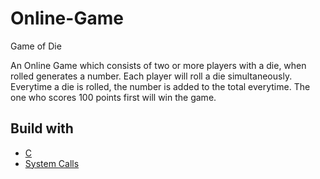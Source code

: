 # Online-Game
Game of Die

An Online Game which consists of two or more players with a die, when rolled generates a number. Each player will roll a die simultaneously. 
Everytime a die is rolled, the number is added to the total everytime. The one who scores 100 points first will win the game.

## Build with
* [C](https://www.geeksforgeeks.org/c-language-set-1-introduction/)
* [System Calls](http://www.di.uevora.pt/~lmr/syscalls.html)

